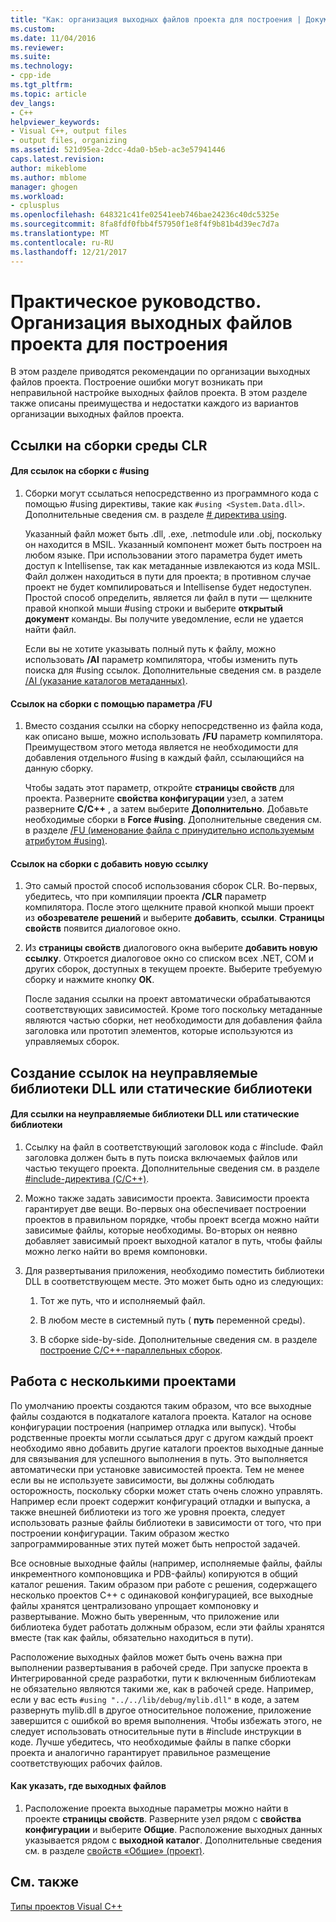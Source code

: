 ```yaml
---
title: "Как: организация выходных файлов проекта для построения | Документы Microsoft"
ms.custom: 
ms.date: 11/04/2016
ms.reviewer: 
ms.suite: 
ms.technology:
- cpp-ide
ms.tgt_pltfrm: 
ms.topic: article
dev_langs:
- C++
helpviewer_keywords:
- Visual C++, output files
- output files, organizing
ms.assetid: 521d95ea-2dcc-4da0-b5eb-ac3e57941446
caps.latest.revision: 
author: mikeblome
ms.author: mblome
manager: ghogen
ms.workload:
- cplusplus
ms.openlocfilehash: 648321c41fe02541eeb746bae24236c40dc5325e
ms.sourcegitcommit: 8fa8fdf0fbb4f57950f1e8f4f9b81b4d39ec7d7a
ms.translationtype: MT
ms.contentlocale: ru-RU
ms.lasthandoff: 12/21/2017
---
```

# <a name="how-to-organize-project-output-files-for-builds"></a>Практическое руководство. Организация выходных файлов проекта для построения
В этом разделе приводятся рекомендации по организации выходных файлов проекта. Построение ошибки могут возникать при неправильной настройке выходных файлов проекта. В этом разделе также описаны преимущества и недостатки каждого из вариантов организации выходных файлов проекта.  
  
## <a name="referencing-clr-assemblies"></a>Ссылки на сборки среды CLR  
  
#### <a name="to-reference-assemblies-with-using"></a>Для ссылок на сборки с #using  
  
1.  Сборки могут ссылаться непосредственно из программного кода с помощью #using директивы, такие как `#using <System.Data.dll>`. Дополнительные сведения см. в разделе [# директива using](../preprocessor/hash-using-directive-cpp.md).  
  
     Указанный файл может быть .dll, .exe, .netmodule или .obj, поскольку он находится в MSIL. Указанный компонент может быть построен на любом языке. При использовании этого параметра будет иметь доступ к Intellisense, так как метаданные извлекаются из кода MSIL. Файл должен находиться в пути для проекта; в противном случае проект не будет компилироваться и Intellisense будет недоступен. Простой способ определить, является ли файл в пути — щелкните правой кнопкой мыши #using строки и выберите **открытый документ** команды. Вы получите уведомление, если не удается найти файл.  
  
     Если вы не хотите указывать полный путь к файлу, можно использовать **/AI** параметр компилятора, чтобы изменить путь поиска для #using ссылок. Дополнительные сведения см. в разделе [/AI (указание каталогов метаданных)](../build/reference/ai-specify-metadata-directories.md).  
  
#### <a name="to-reference-assemblies-with-fu"></a>Ссылок на сборки с помощью параметра /FU  
  
1.  Вместо создания ссылки на сборку непосредственно из файла кода, как описано выше, можно использовать **/FU** параметр компилятора. Преимуществом этого метода является не необходимости для добавления отдельного #using в каждый файл, ссылающийся на данную сборку.  
  
     Чтобы задать этот параметр, откройте **страницы свойств** для проекта. Разверните **свойства конфигурации** узел, а затем разверните **C/C++** , а затем выберите **Дополнительно**. Добавьте необходимые сборки в **Force #using**. Дополнительные сведения см. в разделе [/FU (именование файла с принудительно используемым атрибутом #using)](../build/reference/fu-name-forced-hash-using-file.md).  
  
#### <a name="to-reference-assemblies-with-add-new-reference"></a>Ссылок на сборки с добавить новую ссылку  
  
1.  Это самый простой способ использования сборок CLR. Во-первых, убедитесь, что при компиляции проекта **/CLR** параметр компилятора. После этого щелкните правой кнопкой мыши проект из **обозревателе решений** и выберите **добавить**, **ссылки**. **Страницы свойств** появится диалоговое окно.  
  
2.  Из **страницы свойств** диалогового окна выберите **добавить новую ссылку**. Откроется диалоговое окно со списком всех .NET, COM и других сборок, доступных в текущем проекте. Выберите требуемую сборку и нажмите кнопку **ОК**.  
  
     После задания ссылки на проект автоматически обрабатываются соответствующих зависимостей. Кроме того поскольку метаданные являются частью сборки, нет необходимости для добавления файла заголовка или прототип элементов, которые используются из управляемых сборок.  
  
## <a name="referencing-native-dlls-or-static-libraries"></a>Создание ссылок на неуправляемые библиотеки DLL или статические библиотеки  
  
#### <a name="to-reference-native-dlls-or-static-libraries"></a>Для ссылки на неуправляемые библиотеки DLL или статические библиотеки  
  
1.  Ссылку на файл в соответствующий заголовок кода с #include. Файл заголовка должен быть в путь поиска включаемых файлов или частью текущего проекта. Дополнительные сведения см. в разделе [#include-директива (C/C++)](../preprocessor/hash-include-directive-c-cpp.md).  
  
2.  Можно также задать зависимости проекта. Зависимости проекта гарантирует две вещи. Во-первых она обеспечивает построении проектов в правильном порядке, чтобы проект всегда можно найти зависимые файлы, которые необходимы. Во-вторых он неявно добавляет зависимый проект выходной каталог в путь, чтобы файлы можно легко найти во время компоновки.  
  
3.  Для развертывания приложения, необходимо поместить библиотеки DLL в соответствующем месте. Это может быть одно из следующих:  
  
    1.  Тот же путь, что и исполняемый файл.  
  
    2.  В любом месте в системный путь ( **путь** переменной среды).  
  
    3.  В сборке side-by-side. Дополнительные сведения см. в разделе [построение C/C++-параллельных сборок](../build/building-c-cpp-side-by-side-assemblies.md).  
  
## <a name="working-with-multiple-projects"></a>Работа с несколькими проектами  
 По умолчанию проекты создаются таким образом, что все выходные файлы создаются в подкаталоге каталога проекта. Каталог на основе конфигурации построения (например отладка или выпуск). Чтобы родственные проекты могли ссылаться друг с другом каждый проект необходимо явно добавить другие каталоги проектов выходные данные для связывания для успешного выполнения в путь. Это выполняется автоматически при установке зависимостей проекта. Тем не менее если вы не используете зависимости, вы должны соблюдать осторожность, поскольку сборки может стать очень сложно управлять. Например если проект содержит конфигураций отладки и выпуска, а также внешней библиотеки из того же уровня проекта, следует использовать разные файлы библиотеки в зависимости от того, что при построении конфигурации. Таким образом жестко запрограммированные этих путей может быть непростой задачей.  
  
 Все основные выходные файлы (например, исполняемые файлы, файлы инкрементного компоновщика и PDB-файлы) копируются в общий каталог решения. Таким образом при работе с решения, содержащего несколько проектов C++ с одинаковой конфигурацией, все выходные файлы хранятся централизовано упрощает компоновку и развертывание. Можно быть уверенным, что приложение или библиотека будет работать должным образом, если эти файлы хранятся вместе (так как файлы, обязательно находиться в пути).  
  
 Расположение выходных файлов может быть очень важна при выполнении развертывания в рабочей среде. При запуске проекта в Интегрированной среде разработки, пути к включенным библиотекам не обязательно являются такими же, как в рабочей среде. Например, если у вас есть `#using "../../lib/debug/mylib.dll"` в коде, а затем развернуть mylib.dll в другое относительное положение, приложение завершится с ошибкой во время выполнения. Чтобы избежать этого, не следует использовать относительные пути в #include инструкции в коде. Лучше убедитесь, что необходимые файлы в папке сборки проекта и аналогично гарантирует правильное размещение соответствующих рабочих файлов.  
  
#### <a name="how-to-specify-where-output-files-go"></a>Как указать, где выходных файлов  
  
1.  Расположение проекта выходные параметры можно найти в проекте **страницы свойств**. Разверните узел рядом с **свойства конфигурации** и выберите **Общие**. Расположение выходных данных указывается рядом с **выходной каталог**. Дополнительные сведения см. в разделе [свойств «Общие» (проект)](../ide/general-property-page-project.md).  
  
## <a name="see-also"></a>См. также  
 [Типы проектов Visual C++](../ide/visual-cpp-project-types.md)